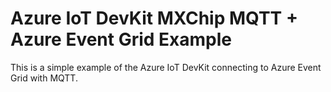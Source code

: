 # Azure IoT DevKit MXChip MQTT + Azure Event Grid Example
This is a simple example of the Azure IoT DevKit connecting to Azure Event Grid with MQTT.
